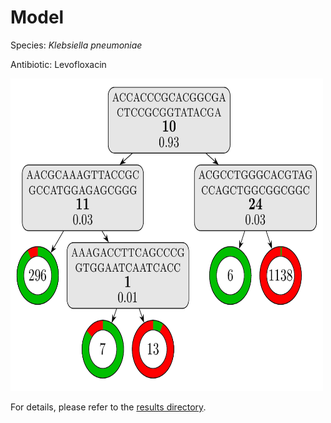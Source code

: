 
# Model

Species: *Klebsiella pneumoniae*

Antibiotic: Levofloxacin

<img src="./model.png" width=500 height=500 />

For details, please refer to the [results directory](../../../../../results/cart_b/klebsiella%20pneumoniae/levofloxacin/repeat_2/).


